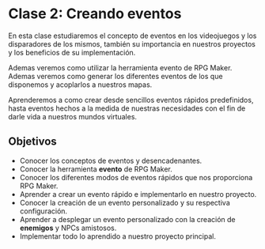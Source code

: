# Clase 2: Creando eventos

En esta clase estudiaremos el concepto de eventos en los videojuegos y los disparadores de los mismos, también su importancia en nuestros proyectos y los beneficios de su implementación.

Ademas veremos como utilizar la herramienta evento de RPG Maker. Ademas veremos como generar los diferentes eventos de los que disponemos y acoplarlos a nuestros mapas.

Aprenderemos a como crear desde sencillos eventos rápidos predefinidos, hasta eventos hechos a la medida de nuestras necesidades con el fin de darle vida a nuestros mundos virtuales.

## Objetivos

- Conocer los conceptos de eventos y desencadenantes.
- Conocer la herramienta **evento** de RPG Maker.
- Conocer los diferentes modos de eventos rápidos que nos proporciona RPG Maker.
- Aprender a crear un evento rápido e implementarlo en nuestro proyecto.
- Conocer la creación de un evento personalizado y su respectiva configuración.
- Aprender a desplegar un evento personalizado con la creación de **enemigos** y NPCs amistosos.
- Implementar todo lo aprendido a nuestro proyecto principal.